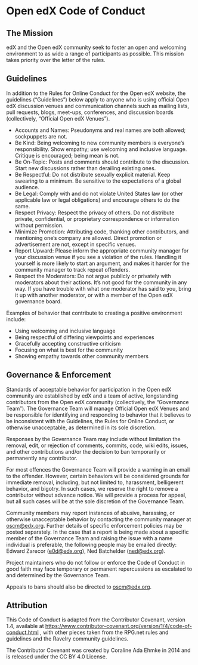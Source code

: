 # Open edX Code of Conduct

## The Mission

edX and the Open edX community seek to foster an open and welcoming environment to as wide a range of participants as possible. This mission takes priority over the letter of the rules.

## Guidelines

In addition to the Rules for Online Conduct for the Open edX website, the guidelines (“Guidelines”) below apply to anyone who is using official Open edX discussion venues and communication channels such as mailing lists, pull requests, blogs, meet-ups, conferences, and discussion boards (collectively, “Official Open edX Venues”).

-   Accounts and Names: Pseudonyms and real names are both allowed; sockpuppets are not.
-   Be Kind: Being welcoming to new community members is everyone’s responsibility. Show empathy; use welcoming and inclusive language. Critique is encouraged; being mean is not.
-   Be On-Topic: Posts and comments should contribute to the discussion. Start new discussions rather than derailing existing ones.
-   Be Respectful: Do not distribute sexually explicit material. Keep swearing to a minimum. Be sensitive to the expectations of a global audience.
-   Be Legal: Comply with and do not violate United States law (or other applicable law or legal obligations) and encourage others to do the same.
-   Respect Privacy: Respect the privacy of others. Do not distribute private, confidential, or proprietary correspondence or information without permission.
-   Minimize Promotion: Attributing code, thanking other contributors, and mentioning one’s company are allowed. Direct promotion or advertisement are not, except in specific venues.
-   Report Upward: Please inform the appropriate community manager for your discussion venue if you see a violation of the rules. Handling it yourself is more likely to start an argument, and makes it harder for the community manager to track repeat offenders.
-   Respect the Moderators: Do not argue publicly or privately with moderators about their actions. It’s not good for the community in any way. If you have trouble with what one moderator has said to you, bring it up with another moderator, or with a member of the Open edX governance board.

Examples of behavior that contribute to creating a positive environment include:

-   Using welcoming and inclusive language
-   Being respectful of differing viewpoints and experiences
-   Gracefully accepting constructive criticism
-   Focusing on what is best for the community
-   Showing empathy towards other community members

## Governance & Enforcement

Standards of acceptable behavior for participation in the Open edX community are established by edX and a team of active, longstanding contributors from the Open edX community (collectively, the “Governance Team”). The Governance Team will manage Official Open edX Venues and be responsible for identifying and responding to behavior that it believes to be inconsistent with the Guidelines, the Rules for Online Conduct, or otherwise unacceptable, as determined in its sole discretion.

Responses by the Governance Team may include without limitation the removal, edit, or rejection of comments, commits, code, wiki edits, issues, and other contributions and/or the decision to ban temporarily or permanently any contributor.

For most offences the Governance Team will provide a warning in an email to the offender. However, certain behaviors will be considered grounds for immediate removal, including, but not limited to, harassment, belligerent behavior, and bigotry. In such cases, we reserve the right to remove a contributor without advance notice. We will provide a process for appeal, but all such cases will be at the sole discretion of the Governance Team.

Community members may report instances of abusive, harassing, or otherwise unacceptable behavior by contacting the community manager at <oscm@edx.org>. Further details of specific enforcement policies may be posted separately. In the case that a report is being made about a specific member of the Governance Team and raising the issue with a name individual is preferable, the following people may be emailed directly: Edward Zarecor (<e0d@edx.org>), Ned Batchelder (<ned@edx.org>).

Project maintainers who do not follow or enforce the Code of Conduct in good faith may face temporary or permanent repercussions as escalated to and determined by the Governance Team.

Appeals to bans should also be directed to <oscm@edx.org>.

## Attribution

This Code of Conduct is adapted from the Contributor Covenant, version 1.4, available at <https://www.contributor-covenant.org/version/1/4/code-of-conduct.html> , with other pieces taken from the RPG.net rules and guidelines and the Ravelry community guidelines.

The Contributor Covenant was created by Coraline Ada Ehmke in 2014 and is released under the CC BY 4.0 License.

